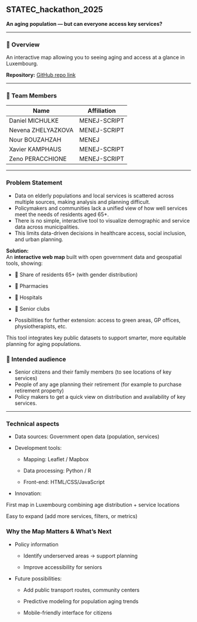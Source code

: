 ## STATEC_hackathon_2025

**An aging population — but can everyone access key services?**

---

### 🧭 Overview
An interactive map allowing you to seeing aging and access at a glance in Luxembourg. 
 
**Repository:** [GitHub repo link](https://github.com/xkamphaus/STATEC_hackathon_2025)

---

### 👥 Team Members
| Name | Affiliation | 
|------|------|
| Daniel MICHULKE | MENEJ-SCRIPT |
| Nevena ZHELYAZKOVA | MENEJ-SCRIPT | 
| Nour BOUZAHZAH | MENEJ | 
| Xavier KAMPHAUS | MENEJ-SCRIPT | 
| Zeno PERACCHIONE | MENEJ-SCRIPT | 

---

### **Problem Statement**

- Data on elderly populations and local services is scattered across multiple sources, making analysis and planning difficult.  
- Policymakers and communities lack a unified view of how well services meet the needs of residents aged 65+.  
- There is no simple, interactive tool to visualize demographic and service data across municipalities.  
- This limits data-driven decisions in healthcare access, social inclusion, and urban planning.  

**Solution:**  
An **interactive web map** built with open government data and geospatial tools, showing:  
- 👵 Share of residents 65+ (with gender distribution)  
- 💊 Pharmacies  
- 🏥 Hospitals  
- 🤝 Senior clubs  

- Possibilities for further extension: access to green areas, GP offices, physiotherapists, etc. 

This tool integrates key public datasets to support smarter, more equitable planning for aging populations.


### 💭 Intended audience 
- Senior citizens and their family members (to see locations of key services)
- People of any age planning their retirement (for example to purchase retirement property)
- Policy makers to get a quick view on distribution and availability of key services. 

---

### Technical aspects 

- Data sources: Government open data (population, services)​

- Development tools:​

    - Mapping: Leaflet / Mapbox​

    - Data processing: Python / R​

    - Front-end: HTML/CSS/JavaScript

- Innovation:​

First map in Luxembourg combining age distribution + service locations​

Easy to expand (add more services, filters, or metrics)​

### Why the Map Matters & What’s Next​

- Policy information

    - Identify underserved areas → support planning​

    - Improve accessibility for seniors​

- Future possibilities:​

    - Add public transport routes, community centers​

    - Predictive modeling for population aging trends​

    - Mobile-friendly interface for citizens
